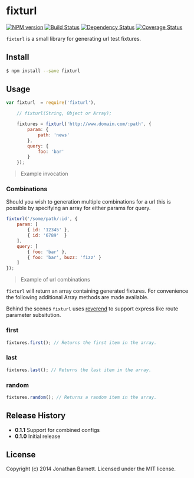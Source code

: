 # fixturl

[![NPM version][npm-image]][npm-url] [![Build Status][travis-image]][travis-url] [![Dependency Status][daviddm-url]][daviddm-image] [![Coverage Status][coveralls-image]][coveralls-url]

`fixturl` is a small library for generating url test fixtures.

## Install

```bash
$ npm install --save fixturl
```

## Usage

```javascript
var fixturl  = require('fixturl'),

    // fixturl(String, Object or Array);

    fixtures = fixturl('http://www.domain.com/:path', {
        param: {
            path: 'news'
        },
        query: {
            foo: 'bar'
        }
    });
```
> Example invocation

### Combinations

Should you wish to generation multiple combinations for a url this is possible by specifying an array for either params for query.

```javascript
fixturl('/some/path/:id', {
    param: [
        { id: '12345' },
        { id: '6789'  }
    ],
    query: [
        { foo: 'bar' },
        { foo: 'bar', buzz: 'fizz' }
    ]
});
```
> Example of url combinations

`fixturl` will return an array containing generated fixtures. For convenience the following additional Array methods are made available.

Behind the scenes `fixturl` uses [reverend](reverend-url) to support express like route parameter subsitution.

### first

```javascript
fixtures.first(); // Returns the first item in the array.
```
### last

```javascript
fixtures.last(); // Returns the last item in the array.
```

### random

```javascript
fixtures.random(); // Returns a random item in the array.
```

## Release History

- **0.1.1** Support for combined configs
- **0.1.0** Initial release

## License

Copyright (c) 2014 Jonathan Barnett. Licensed under the MIT license.

[reverend-url]: https://github.com/krakenjs/reverend
[querystring-url]: https://npmjs.org/package/fixturl
[npm-url]: https://npmjs.org/package/fixturl
[npm-image]: https://badge.fury.io/js/fixturl.svg
[travis-url]: https://travis-ci.org/indieisaconcept/fixturl
[travis-image]: https://travis-ci.org/indieisaconcept/fixturl.svg?branch=master
[daviddm-url]: https://david-dm.org/indieisaconcept/fixturl.svg?theme=shields.io
[daviddm-image]: https://david-dm.org/indieisaconcept/fixturl
[coveralls-url]: https://coveralls.io/r/indieisaconcept/fixturl
[coveralls-image]: https://coveralls.io/repos/indieisaconcept/fixturl/badge.png
